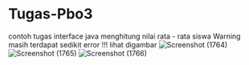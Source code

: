 # Tugas-Pbo3
contoh tugas interface java menghitung nilai rata - rata siswa
Warning masih terdapat sedikit error !!! lihat digambar
![Screenshot (1764)](https://user-images.githubusercontent.com/54269175/114651141-9717ff00-9d0d-11eb-9bb4-04c706d1e84f.png)
![Screenshot (1765)](https://user-images.githubusercontent.com/54269175/114651145-98e1c280-9d0d-11eb-9ce3-3631d21b0995.png)
![Screenshot (1766)](https://user-images.githubusercontent.com/54269175/114651148-9a12ef80-9d0d-11eb-967f-8cfaef60e0f1.png)
